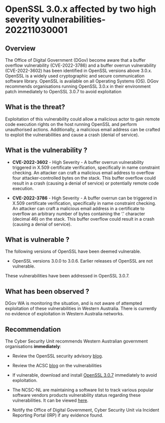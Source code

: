 # OpenSSL 3.0.x affected by two high severity vulnerabilities- 202211030001

## Overview

The Office of Digital Government (DGov) become aware that a buffer overflow vulnerability (CVE-2022-3786) and a buffer overrun vulnerability (CVE-2022-3602) has been identified in OpenSSL versions above 3.0.x.
OpenSSL is a widely used cryptographic and secure communication software library. OpenSSL is available on all Operating Systems (OS).
DGov recommends organisations running OpenSSL 3.0.x in their environment patch immediately to OpenSSL 3.0.7 to avoid exploitation

## What is the threat?

Exploitation of this vulnerability could allow a malicious actor to gain remote code execution rights on the host running OpenSSL and perform unauthorised actions. Additionally, a malicious email address can be crafted to exploit the vulnerabilities and cause a crash (denial of service).

## What is the vulnerability ?

*  **CVE-2022-3602** - High Severity - A buffer overrun vulnerability triggered in X.509 certificate verification, specifically in name constraint checking. An attacker can craft a malicious email address to overflow four attacker-controlled bytes on the stack. This buffer overflow could result in a crash (causing a denial of service) or potentially remote code execution.

*  **CVE-2022-3786** - High Severity - A buffer overrun can be triggered in X.509 certificate verification, specifically in name constraint checking. An attacker can craft a malicious email address in a certificate to overflow an arbitrary number of bytes containing the ‘.' character (decimal 46) on the stack. This buffer overflow could result in a crash (causing a denial of service).

## What is vulnerable ?

The following versions of OpenSSL have been deemed vulnerable.
* OpenSSL versions 3.0.0 to 3.0.6. Earlier releases of OpenSSL are not vulnerable.

These vulnerabilities have been addressed in OpenSSL 3.0.7.

## What has been observed ?

DGov WA is monitoring the situation, and is not aware of attempted exploitation of these vulnerabilities in Western Australia. There is currently no evidence of exploitation in Western Australia networks.

## Recommendation

The Cyber Security Unit recommends Western Australian government organisations **immediately**:

- Review the OpenSSL security advisory [blog](https://www.openssl.org/blog/blog/2022/11/01/email-address-overflows/).
- Review the ACSC [blog](https://www.cyber.gov.au/acsc/view-all-content/alerts/high-severity-vulnerability-present-openssl-version-3x) on the vulnerabilities

- If vulnerable, download and install [OpenSSL 3.0.7](https://www.openssl.org/source/) immediately to avoid exploitation.

- The NCSC-NL are maintaining a software list to track various popular software vendors products vulnerability status regarding these vulnerabilities. It can be viewed [here](https://github.com/NCSC-NL/OpenSSL-2022/blob/main/software/README.md).

- Notify the Office of Digital Government, Cyber Security Unit via Incident Reporting Portal (IRP) if any evidence found.

